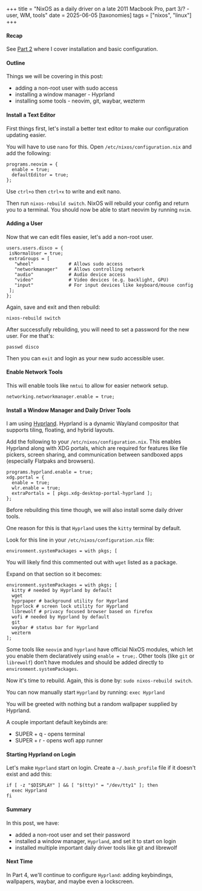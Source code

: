 +++
title = "NixOS as a daily driver on a late 2011 Macbook Pro, part 3/? - user, WM, tools"
date = 2025-06-05
[taxonomies]
tags = ["nixos", "linux"]
+++

#### Recap

See [Part 2](/blog/2025/nixos-daily-driver-2) where I cover installation and
basic configuration.

#### Outline

Things we will be covering in this post:
- adding a non-root user with sudo access
- installing a window manager - Hyprland
- installing some tools - neovim, git, waybar, wezterm

#### Install a Text Editor

First things first, let's install a better text editor to make our configuration
updating easier.

You will have to use `nano` for this. Open `/etc/nixos/configuration.nix`
and add the following:

```
programs.neovim = {
  enable = true;
  defaultEditor = true;
};
```

Use `ctrl+o` then `ctrl+x` to write and exit nano.

Then run `nixos-rebuild switch`. NixOS will rebuild your config and return you
to a terminal. You should now be able to start neovim by running `nvim`.

#### Adding a User

Now that we can edit files easier, let's add a non-root user.

```
users.users.disco = {
 isNormalUser = true;
 extraGroups = [
   "wheel"             # Allows sudo access
   "networkmanager"    # Allows controlling network
   "audio"             # Audio device access
   "video"             # Video devices (e.g. backlight, GPU)
   "input"             # For input devices like keyboard/mouse config
 ];
};
```

Again, save and exit and then rebuild:

`nixos-rebuild switch`

After successfully rebuilding, you will need to set a password for the new user.
For me that's:

`passwd disco`

Then you can `exit` and login as your new sudo accessible user.

#### Enable Network Tools

This will enable tools like `nmtui` to allow for easier network setup.

`networking.networkmanager.enable = true;`

#### Install a Window Manager and Daily Driver Tools

I am using [Hyprland](https://hyprland.org/). Hyprland is a dynamic Wayland
compositor that supports tiling, floating, and hybrid layouts.

Add the following to your `/etc/nixos/configuration.nix`. This enables Hyprland
along with XDG portals, which are required for features like file pickers,
screen sharing, and communication between sandboxed apps (especially Flatpaks
and browsers).

```
programs.hyprland.enable = true;
xdg.portal = {
  enable = true;
  wlr.enable = true;
  extraPortals = [ pkgs.xdg-desktop-portal-hyprland ];
};
```

Before rebuilding this time though, we will also install some daily driver tools.

One reason for this is that `Hyprland` uses the `kitty` terminal by default.

Look for this line in your `/etc/nixos/configuration.nix` file:

```
environment.systemPackages = with pkgs; [
```

You will likely find this commented out with `wget` listed as a package.

Expand on that section so it becomes:

```
environment.systemPackages = with pkgs; [
  kitty # needed by Hyprland by default
  wget
  hyprpaper # background utility for Hyprland
  hyprlock # screen lock utility for Hyprland
  librewolf # privacy focused browser based on firefox
  wofi # needed by Hyprland by default
  git
  waybar # status bar for Hyprland
  wezterm
];
```

Some tools like `neovim` and `hyprland` have official NixOS modules, which let you
enable them declaratively using `enable = true;`. Other tools (like `git` or
`librewolf`) don’t have modules and should be added directly to
`environment.systemPackages`.

Now it's time to rebuild. Again, this is done by:
`sudo nixos-rebuild switch`.

You can now manually start `Hyprland` by running:
`exec Hyprland`

You will be greeted with nothing but a random wallpaper supplied by Hyprland.

A couple important default keybinds are:
- SUPER + q - opens terminal
- SUPER + r - opens wofi app runner

#### Starting Hyprland on Login

Let's make `Hyprland` start on login. Create a `~/.bash_profile` file if it
doesn't exist and add this:

```
if [ -z "$DISPLAY" ] && [ "$(tty)" = "/dev/tty1" ]; then
  exec Hyprland
fi
```

#### Summary

In this post, we have:
- added a non-root user and set their password
- installed a window manager, `Hyprland`, and set it to start on login
- installed multiple important daily driver tools like git and librewolf

#### Next Time

In Part 4, we'll continue to configure `Hyprland`: adding keybindings,
wallpapers, waybar, and maybe even a lockscreen.
